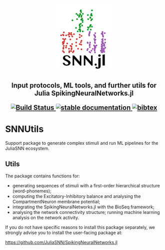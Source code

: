 <div align="center">
    <img src="https://github.com/JuliaSNN/SpikingNeuralNetworks.jl/blob/main/docs/src/assets/SNNLogo.svg" alt="SpikingNeuralNetworks.jl" width="200">
</div>

<h2 align="center"> Input protocols, ML tools, and further utils for Julia SpikingNeuralNetworks.jl 
<p align="center">
    <a href="https://github.com/JuliaSNN/SNNModels.jl/actions">
    <img src="https://github.com/JuliaSNN/SNNModels.jl/workflows/CI/badge.svg"
         alt="Build Status">
  </a>
  <a href="https://juliasnn.github.io/SpikingNeuralNetworks.jl/dev/">
    <img src="https://img.shields.io/badge/docs-stable-blue.svg"
         alt="stable documentation">
  </a>
  <a href="https://opensource.org/licenses/MIT">
    <img src="https://img.shields.io/badge/License-MIT-yelllow"
       alt="bibtex">
  </a>

</p>
</h2>


# SNNUtils

Support package to generate complex stimuli and run ML pipelines for the JuliaSNN ecosystem.

## Utils

The package contains functions for:

- generating sequences of stimuli with a first-order hierarchical structure (word-phonemes);
- computing the Excitatory-Inhibitory balance and analysing the CompartmentNeuron membrane potential;
- integrating the SpikingNeuralNetworks.jl with the BioSeq framework;
- analysing the network connectivity structure;
 running machine learning analysis on the network activity.


If you do not have specific reasons to install this package separately, we strongly advise you to install the user-facing package at:

https://github.com/JuliaSNN/SpikingNeuralNetworks.jl

